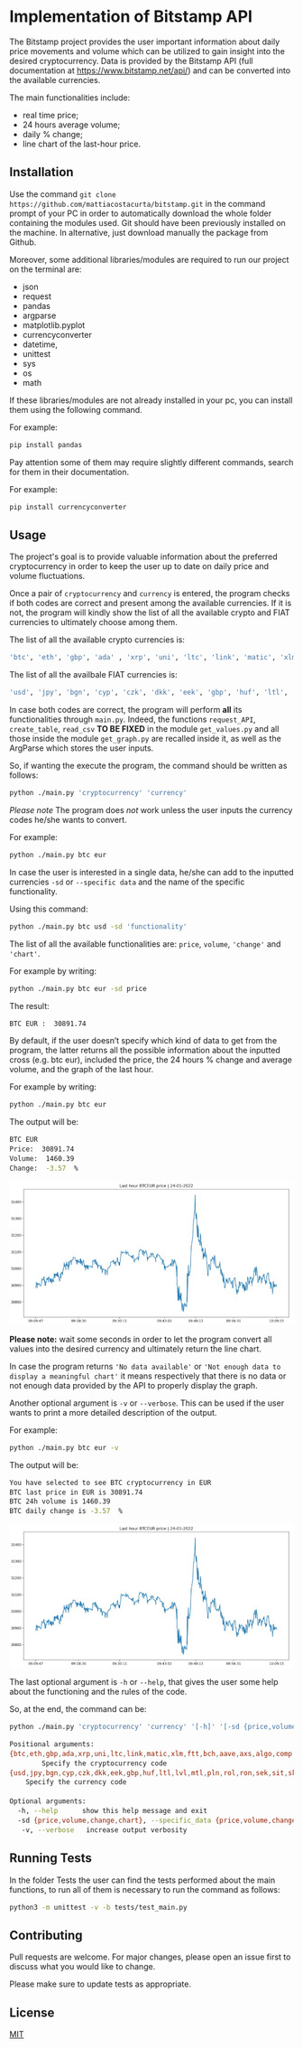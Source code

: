 # Implementation of Bitstamp API

The Bitstamp project provides the user important information about daily
price movements and volume which can be utilized to gain insight into the
desired cryptocurrency. Data is provided by the Bitstamp API (full 
documentation at https://www.bitstamp.net/api/) and can be converted into
the available currencies.

The main functionalities include: 

- real time price;
- 24 hours average volume;
- daily % change;
- line chart of the last-hour price. 

## Installation

Use the command `git clone https://github.com/mattiacostacurta/bitstamp.git` in the command prompt of your PC in order to automatically download the whole folder containing the modules used. 
Git should have been previously installed on the machine. 
In alternative, just download manually the package from Github.

Moreover, some additional libraries/modules are required to run our project on the terminal are: 

- json
- request 
- pandas
- argparse
- matplotlib.pyplot
- currencyconverter
- datetime, 
- unittest
- sys
- os
- math

If these libraries/modules are not already installed in your pc, you can install them using the following command.

For example: 

```bash
pip install pandas
```

Pay attention some of them may require slightly different commands, search for them in their documentation.

For example: 

```bash
pip install currencyconverter
```

## Usage

The project's goal is to provide valuable information about the preferred cryptocurrency in order to keep the user up to date on daily price and volume fluctuations. 

Once a pair of `cryptocurrency` and `currency` is entered, the program checks if both codes are correct and present among the available currencies. If it is not, the program will kindly show the list of all the available crypto and FIAT currencies to ultimately choose among them.

The list of all the available crypto currencies is: 
```bash
'btc', 'eth', 'gbp', 'ada' , 'xrp', 'uni', 'ltc', 'link', 'matic', 'xlm', 'ftt', 'bch', 'aave', 'axs', 'algo', 'comp', 'snx', 'hbar', 'chz', 'cel', 'enj', 'bat', 'mkr', 'zrx', 'audio', 'skl', 'yfi' , 'sushi', 'alpha', 'storj', 'sxp', 'grt', 'uma', 'omg', 'knc', 'crv', 'sand', 'fet', 'rgt', 'slp', 'eurt', 'usdt', 'usdc', 'pax'
```

The list of all the availbale FIAT currencies is: 
```bash
'usd', 'jpy', 'bgn', 'cyp', 'czk', 'dkk', 'eek', 'gbp', 'huf', 'ltl', 'lvl', 'mtl', 'pln', 'rol', 'ron', 'sek', 'sit', 'skk', 'chf', 'isk', 'nok', 'hrk', 'rub', 'trl', 'try', 'aud', 'brl', 'cad', 'cny', 'hkd', 'idr', 'ils', 'inr', 'krw', 'mxn', 'myr', 'nzd', 'php', 'sgd', 'thb', 'zar'
```

In case both codes are correct, the program will perform **all** its functionalities through `main.py`. Indeed, the functions  `request_API`, `
create_table`, `read_csv` **TO BE FIXED** in the module `get_values.py` and all those inside the module `get_graph.py` are recalled inside it, as well as the ArgParse which stores the user inputs.  

So, if wanting the execute the program, the command should be written as follows:

```bash
python ./main.py 'cryptocurrency' 'currency'
``` 

*Please note* The program does *not* work unless the user inputs the currency codes he/she wants to convert.

For example: 

```bash
python ./main.py btc eur
```

In case the user is interested in a single data, he/she can add to the inputted currencies `-sd` or `--specific data` and the name of the specific functionality.

Using this command:

```bash
python ./main.py btc usd -sd 'functionality'
``` 

The list of all the available functionalities are: `price`, `volume`, `'change'` and `'chart'`. 

For example by writing:

```bash
python ./main.py btc eur -sd price
```

The result:

```bash
BTC EUR :  30891.74
```

By default, if the user doesn’t specify which kind of data to get from the program, the latter returns all the possible information about the inputted cross (e.g. btc eur), included the price, the 24 hours % change and average volume, and the graph of the last hour.

For example by writing:

```bash
python ./main.py btc eur
```

The output will be:

```bash
BTC EUR
Price:  30891.74
Volume:  1460.39
Change:  -3.57  %
```

![btceur](btceur.jpg)

**Please note:** wait some seconds in order to let the program convert all values into the desired currency and ultimately return the line chart.

In case the program returns `'No data available'` or `'Not enough data to display a meaningful chart'` it means respectively that there is no data or not enough data provided by the API to properly display the graph.

Another optional argument is `-v` or `--verbose`. This can be used if the user wants to print a more detailed description of the output.

For example: 

```bash
python ./main.py btc eur -v
```

The output will be: 

```bash
You have selected to see BTC cryptocurrency in EUR
BTC last price in EUR is 30891.74
BTC 24h volume is 1460.39
BTC daily change is -3.57  %
```

![btceur](btceur.jpg)

The last optional argument is `-h` or `--help`, that gives the user some help about the functioning and the rules of the code.

So, at the end, the command can be:

```bash
python ./main.py 'cryptocurrency' 'currency' '[-h]' '[-sd {price,volume,change,chart}]' '[-v]'
```
```bash
Positional arguments:
{btc,eth,gbp,ada,xrp,uni,ltc,link,matic,xlm,ftt,bch,aave,axs,algo,comp,snx,hbar,chz,cel,enj,bat,mkr,zrx,audio,skl,yfi,sushi,alpha,storj,sxp,grt,uma,omg,knc,crv,sand,fet,rgt,slp,eurt,usdt,usdc,pax}
		Specify the cryptocurrency code
{usd,jpy,bgn,cyp,czk,dkk,eek,gbp,huf,ltl,lvl,mtl,pln,rol,ron,sek,sit,skk,chf,isk,nok,hrk,rub,trl,try,aud,brl,cad,cny,hkd,idr,ils,inr,krw,mxn,myr,nzd,php,sgd,thb,zar}
    Specify the currency code

Optional arguments:
  -h, --help      show this help message and exit
  -sd {price,volume,change,chart}, --specific_data {price,volume,change,chart}    Specify which information you want to know
   -v, --verbose   increase output verbosity 
```

## Running Tests 

In the folder Tests the user can find the tests performed about the main functions,  to run all of  them is necessary  to run the command as follows:
```bash
python3 -m unittest -v -b tests/test_main.py
```

## Contributing

Pull requests are welcome. For major changes, please open an issue first to discuss what you would like to change. 

Please make sure to update tests as appropriate.

## License

[MIT](https://choosealicense.com/licenses/mit/)
